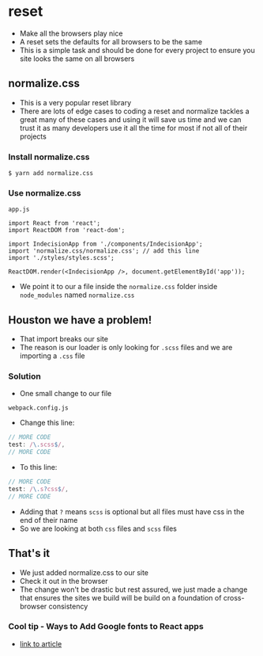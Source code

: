 # reset
* Make all the browsers play nice
* A reset sets the defaults for all browsers to be the same
* This is a simple task and should be done for every project to ensure you site looks the same on all browsers

## normalize.css
* This is a very popular reset library
* There are lots of edge cases to coding a reset and normalize tackles a great many of these cases and using it will save us time and we can trust it as many developers use it all the time for most if not all of their projects

### Install normalize.css
`$ yarn add normalize.css`

### Use normalize.css
`app.js`

```
import React from 'react';
import ReactDOM from 'react-dom';

import IndecisionApp from './components/IndecisionApp';
import 'normalize.css/normalize.css'; // add this line
import './styles/styles.scss';

ReactDOM.render(<IndecisionApp />, document.getElementById('app'));
```

* We point it to our a file inside the `normalize.css` folder inside `node_modules` named `normalize.css`

## Houston we have a problem!
* That import breaks our site
* The reason is our loader is only looking for `.scss` files and we are importing a `.css` file

### Solution
* One small change to our file

`webpack.config.js`

* Change this line:

```js
// MORE CODE
test: /\.scss$/,
// MORE CODE
```

* To this line:

```js
// MORE CODE
test: /\.s?css$/,
// MORE CODE
```

* Adding that `?` means `scss` is optional but all files must have css in the end of their name
* So we are looking at both `css` files and `scss` files

## That's it
* We just added normalize.css to our site
* Check it out in the browser
* The change won't be drastic but rest assured, we just made a change that ensures the sites we build will be build on a foundation of cross-browser consistency

### Cool tip - Ways to Add Google fonts to React apps
* [link to article](https://scotch.io/@micwanyoike/how-to-add-fonts-to-a-react-project)

